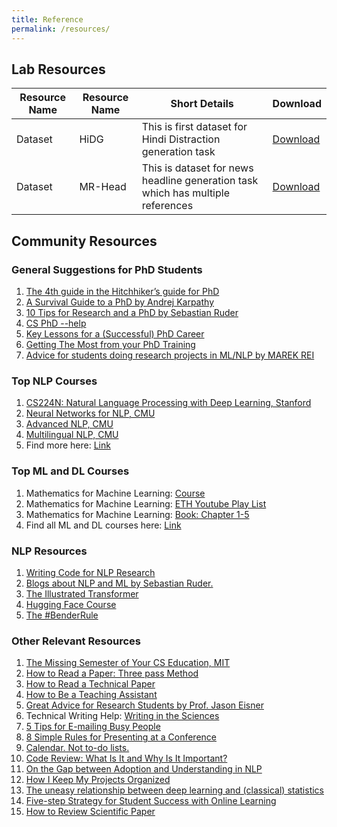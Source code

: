 ```yaml
---
title: Reference
permalink: /resources/
---
```


## Lab Resources

<table>
  <thead>
    <tr>
      <th>Resource Name</th>
      <th>Resource Name</th>
      <th>Short Details</th>
      <th>Download</th>
    </tr>
  </thead>
  <tbody>
    <tr>
      <td>Dataset</td>
      <td>HiDG</td>
      <td>This is first dataset for Hindi Distraction generation task</td>
      <td><a href="https://iith-my.sharepoint.com/personal/cs18resch11003_iith_ac_in/_layouts/15/onedrive.aspx?id=%2Fpersonal%2Fcs18resch11003%5Fiith%5Fac%5Fin%2FDocuments%2FZmBART%2FZmBART%5Frelease%2FHi%5FDG%5Fdataset&ga=1">Download</a></td>
    </tr>
    <tr>
      <td>Dataset</td>
      <td>MR-Head</td>
      <td>This is dataset for news headline generation task which has multiple references</td>
      <td><a href="https://drive.google.com/drive/u/0/folders/1HcKvtgCvFItnUJBtcJJy7zJSwhiKfRJF">Download</a></td>
    </tr>
  </tbody>
</table>



## Community Resources
### General Suggestions for PhD Students
<ol>
  <li><a href="http://www.cs.unc.edu/~azuma/hitch4.html">The 4th guide in the Hitchhiker’s guide for PhD</a></li>
  <li><a href="http://karpathy.github.io/2016/09/07/phd/">A Survival Guide to a PhD by Andrej Karpathy</a></li>
  <li><a href="https://www.ruder.io/10-tips-for-research-and-a-phd/">10 Tips for Research and a PhD by Sebastian Ruder</a></li>
  <li><a href="https://phdadvice.carrd.co/">CS PhD --help</a></li>
  <li><a href="https://www.cs.jhu.edu/~cxliu/2020/key-lessons-for-a-successful-phd-career.html">Key Lessons for a (Successful) PhD Career</a></li>
  <li><a href="https://jalote.wordpress.com/2021/07/20/getting-the-most-from-your-phd-training/">Getting The Most from your PhD Training</a></li>
  <li><a href="https://www.marekrei.com/blog/ml-nlp-research-project-advice/">Advice for students doing research projects in ML/NLP by MAREK REI</a></li>
</ol>

### Top NLP Courses
<ol>
  <li><a href="http://web.stanford.edu/class/cs224n/">CS224N: Natural Language Processing with Deep Learning, Stanford</a></li>
  <li><a href="http://phontron.com/class/nn4nlp2021/schedule.html">Neural Networks for NLP, CMU</a></li>
  <li><a href="https://people.cs.umass.edu/~miyyer/cs685/">Advanced NLP, CMU</a></li>
  <li><a href="http://phontron.com/class/multiling2022/">Multilingual NLP, CMU</a></li>
  <li>Find more here: <a href="https://deep-learning-drizzle.github.io/index.html#nlpnn">Link</a></li>
</ol>

### Top ML and DL Courses
<ol>
  <li>Mathematics for Machine Learning: <a href="https://jrom.ece.gatech.edu/mfml-f20-notes/">Course</a></li>
  <li>Mathematics for Machine Learning: <a href="https://www.youtube.com/watch?v=eKXZn_tbQmc&list=PLiud-28tsatL0MbfJFQQS7MYkrFrujCYp">ETH Youtube Play List</a></li>
  <li>Mathematics for Machine Learning: <a href="https://github.com/janishar/mit-deep-learning-book-pdf/tree/master/chapter-wise-pdf">Book: Chapter 1-5</a></li>
  <li>Find all ML and DL courses here: <a href="https://deep-learning-drizzle.github.io/">Link</a></li>
</ol>

### NLP Resources
<ol>
  <li><a href="https://aclanthology.org/D18-3003/">Writing Code for NLP Research</a></li>
  <li><a href="https://www.ruder.io/">Blogs about NLP and ML by Sebastian Ruder.</a></li>
  <li><a href="https://jalammar.github.io/illustrated-transformer/">The Illustrated Transformer</a></li>
  <li><a href="https://huggingface.co/course/chapter1/1">Hugging Face Course</a></li>
  <li><a href="https://thegradient.pub/the-benderrule-on-naming-the-languages-we-study-and-why-it-matters/">The #BenderRule</a></li>
</ol>


### Other Relevant Resources
<ol>
  <li><a href="https://missing.csail.mit.edu/">The Missing Semester of Your CS Education, MIT</a></li>
  <li><a href="http://ccr.sigcomm.org/online/files/p83-keshavA.pdf">How to Read a Paper: Three pass Method</a></li>
  <li><a href="https://www.cs.jhu.edu/~jason/advice/how-to-read-a-paper.html">How to Read a Technical Paper</a></li>
  <li><a href="https://www.cs.jhu.edu/~jason/advice/how-to-ta.html">How to Be a Teaching Assistant</a></li>
  <li><a href="https://www.cs.jhu.edu/~jason/advice/">Great Advice for Research Students by  Prof. Jason Eisner </a></li>
  <li>Technical Writing Help: <a href="https://www.coursera.org/learn/sciwrite?utm_source=gg&utm_medium=sem&utm_campaign=B2C_INDIA_google-it-support_FTCOF_professional-certificates_PMax-arte-NRL_within_14D&utm_content=B2C&campaignid=19193875347&adgroupid=&device=c&keyword=&matchtype=&network=x&devicemodel=&adpostion=&creativeid=&hide_mobile_promo&gclid=CjwKCAjw586hBhBrEiwAQYEnHW7HiWTISGph-DuNlpT09brHwEelXzXhcfNj8CxUyETbj6M7pxl40BoCdlEQAvD_BwE">Writing in the Sciences</a></li>
  <li><a href="https://tim.blog/2008/05/19/5-tips-for-e-mailing-busy-people/">5 Tips for E-mailing Busy People</a></li>
  <li><a href="https://www.cell.com/matter/fulltext/S2590-2385(20)30195-8">8 Simple Rules for Presenting at a Conference</a></li>
  <li><a href="https://deviparikh.medium.com/calendar-in-stead-of-to-do-lists-9ada86a512dd">Calendar. Not to-do lists.</a></li>
  <li><a href="http://thinkapps.com/blog/development/what-is-code-review/">Code Review: What Is It and Why Is It Important?</a></li>
  <li><a href="https://aclanthology.org/2021.findings-acl.340.pdf">On the Gap between Adoption and Understanding in NLP</a></li>
  <li><a href="https://sebastianraschka.com/blog/2021/project-management.html">How I Keep My Projects Organized</a></li>
  <li><a href="https://windowsontheory.org/2022/06/20/the-uneasy-relationship-between-deep-learning-and-classical-statistics/">The uneasy relationship between deep learning and (classical) statistics</a></li>
  <li><a href="https://onlinelearninginsights.wordpress.com/2012/09/28/five-step-strategy-for-student-success-with-online-learning/">Five-step Strategy for Student Success with Online Learning</a></li>
  <li><a href="https://aclrollingreview.org/reviewertutorial">How to Review Scientific Paper</a></li>
</ol>



